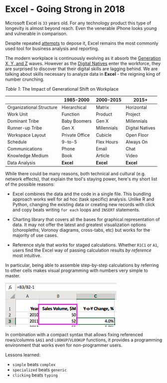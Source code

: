 # Excel - Going Strong in 2018

Microsoft Excel is `33` years old. For any technology product this type of longevity is almost beyond reach. Even the venerable iPhone looks young and vulnerable in comparison.

Despite repeated [attempts](https://www.wsj.com/articles/stop-using-excel-finance-chiefs-tell-staffs-1511346601) to depose it, Excel remains the most commonly used tool for business analysis and reporting.

The modern workplace is continuously evolving as it absorb the [Generation X, Y, and Z](https://hbr.org/2017/08/a-survey-of-19-countries-shows-how-generations-x-y-and-z-are-and-arent-different) waves. However as the [Digital Natives](https://cyber.harvard.edu/research/youthandmedia/digitalnatives) enter the workforce, they are surprised to discover that their digital skills are lagging behind. We are talking about skills necessary to analyze data in **Excel** - the reigning king of number crunching.

*Table 1*: The Impact of Generational Shift on Workplace

| | 1985-2000 | 2000-2015 | 2015+ |
|---|---|---|---|
| Organizational Structure | Hierarchical | Matrix | Horizontal |
| Work Unit | Function | Product | Project |
| Dominant Tribe | Baby Boomers | Gen X | Millennials |
| Runner-up Tribe | Gen X | Millennials | Digital Natives |
| Workspace Layout | Private Office | Cubicle | Open Floor |
| Schedule | 9-to-5 | Flex Hours | Always On |
| Communications | Phone | Email | Chat |
| Knowledge Medium | Book | Article | Video |
| Data Analysis | **Excel** | **Excel** | **Excel** |

While there could be many reasons, both technical and cultural (e.g. network effects), that explain the tool's staying power, here's my short list of the possible reasons:

* Excel combines the data and the code in a single file. This bundling approach works well for ad hoc (task specific) analysis. Unlike R and Python, changing the existing data or creating new records with click and copy beats writing `for each` loops and `INSERT` statements.

* Charting library that covers all the bases for graphical representation of data. It may not offer the latest and greatest visualization options (choropleths, Voronoy diagrams, cross-tabs, etc) but works for the majority of use cases.

* Reference style that works for staged calculations. Whether `R1C1` or `A1`, users find the Excel way of passing calculation results _by reference_ most intuitive.

In particular, being able to assemble step-by-step calculations by referring to other cells makes visual programming with numbers very simple to master.

![](./images/excel-ref-1.png)

In combination with a compact syntax that allows fixing referenced rows/columns `$A$1` and `LOOKUP`/`VLOOKUP` functions, it provides a  programming environment that works even for non-programmer users.

Lessons learned:

* `simple` beats `complex`
* `specialized` beats `generic`
* `clicking` beats `typing`